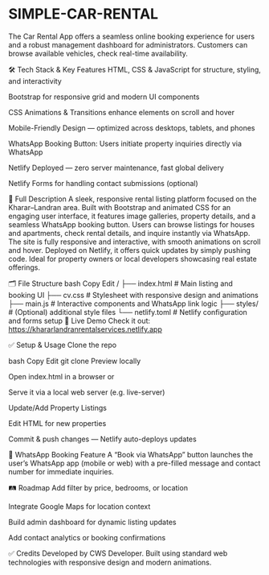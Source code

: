 # SIMPLE-CAR-RENTAL
The Car Rental App offers a seamless online booking experience for users and a robust management dashboard for administrators. Customers can browse available vehicles, check real-time availability.

🛠 Tech Stack & Key Features
HTML, CSS & JavaScript for structure, styling, and interactivity

Bootstrap for responsive grid and modern UI components

CSS Animations & Transitions enhance elements on scroll and hover

Mobile-Friendly Design — optimized across desktops, tablets, and phones

WhatsApp Booking Button: Users initiate property inquiries directly via WhatsApp

Netlify Deployed — zero server maintenance, fast global delivery

Netlify Forms for handling contact submissions (optional)

📘 Full Description
A sleek, responsive rental listing platform focused on the Kharar–Landran area. Built with Bootstrap and animated CSS for an engaging user interface, it features image galleries, property details, and a seamless WhatsApp booking button. Users can browse listings for houses and apartments, check rental details, and inquire instantly via WhatsApp. The site is fully responsive and interactive, with smooth animations on scroll and hover. Deployed on Netlify, it offers quick updates by simply pushing code. Ideal for property owners or local developers showcasing real estate offerings.

🗂 File Structure
bash
Copy
Edit
/
├── index.html          # Main listing and booking UI
├── cv.css              # Stylesheet with responsive design and animations
├── main.js             # Interactive components and WhatsApp link logic
├── styles/             # (Optional) additional style files
└── netlify.toml        # Netlify configuration and forms setup
🚀 Live Demo
Check it out: https://khararlandranrentalservices.netlify.app

✅ Setup & Usage
Clone the repo

bash
Copy
Edit
git clone <repo-url>
Preview locally

Open index.html in a browser or

Serve it via a local web server (e.g. live-server)

Update/Add Property Listings

Edit HTML for new properties

Commit & push changes — Netlify auto-deploys updates

📲 WhatsApp Booking Feature
A “Book via WhatsApp” button launches the user’s WhatsApp app (mobile or web) with a pre-filled message and contact number for immediate inquiries.

🛤 Roadmap
Add filter by price, bedrooms, or location

Integrate Google Maps for location context

Build admin dashboard for dynamic listing updates

Add contact analytics or booking confirmations

✅ Credits
Developed by CWS Developer. Built using standard web technologies with responsive design and modern animations.
